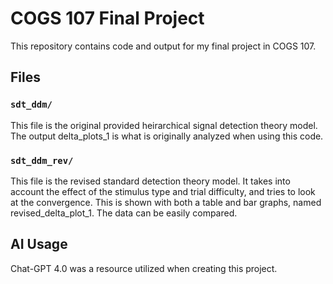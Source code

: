 # COGS 107 Final Project

This repository contains code and output for my final project in COGS 107.

## Files

### `sdt_ddm/`

This file is the original provided heirarchical signal detection theory model. The output delta_plots_1 is what is originally analyzed when using this code.

### `sdt_ddm_rev/`

This file is the revised standard detection theory model. It takes into account the effect of the stimulus type and trial difficulty, and tries to look at the convergence. This is shown with both a table and bar graphs, named revised_delta_plot_1. The data can be easily compared.


## AI Usage

Chat-GPT 4.0 was a resource utilized when creating this project.